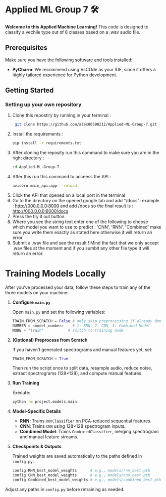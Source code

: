 # Applied ML Group 7 🛠️

**Welcome to this Applied Machine Learning!** This code is designed to classify a vechile type out of 8 classes based on a .wav audio file.

## Prerequisites
Make sure you have the following software and tools installed:

- **PyCharm**: We recommend using VsCOde as your IDE, since it offers a highly tailored experience for Python development. 

## Getting Started
### Setting up your own repository
1. Clone this repostiry by running in your terminal :
   ```bash
    git clone https://github.com/alex86590212/Applied-ML-Group-7.git
   ```
2. Install the requirements :
   ```bash
   pip install -r requirements.txt
   ```
3. After cloning the reposity run this command to make sure you are in the right directory :
   ```bash
   cd Applied-ML-Group-7
   ```
4. After this run this command to acceess the API :
    ```bash
    uvicorn main_api:app --reload
    ```
5. Click the API that opened on a local port in the terminal
6. Go to the directory on the opened google tab and add "/docs":
   example : http://000.0.0.0:8000 and add /docs so the final result is : http://000.0.0.0:8000/docs
7. Press the try it out button
8. Where you see the string text enter one of the following to choose which model you want to use to predict : 'CNN', 'RNN', 'Combined'
   make sure you write them exactly as stated here otherwise it will return an error
9. Submit a .wav file and see the result ! Mind the fact that we only accept .wav files at the moment and if you sumbit any other file type it will return an error.

# Training Models Locally

After you’ve processed your data, follow these steps to train any of the three models on your machine:

1. **Configure `main.py`**

   Open `main.py` and set the following variables:

   ```python
   TRAIN_FROM_SCRATCH = False # only skip preprocessing if already done
   NUMBER = <model_number>    # 1: RNN, 2: CNN, 3: Combined Model
   MODE = "train"           # switch to training mode
   ```

2. **(Optional) Preprocess from Scratch**

   If you haven’t generated spectrograms and manual features yet, set:

   ```python
   TRAIN_FROM_SCRATCH = True
   ```

   Then run the script once to split data, resample audio, reduce noise, extract spectrograms (128×128), and compute manual features.

3. **Run Training**

   Execute:

   ```bash
   python -m project.models.main
   ```

4. **Model-Specific Details**

   * **RNN**: Trains `RnnClassifier` on PCA-reduced sequential features.
   * **CNN**: Trains `CNN` using 128×128 spectrogram inputs.
   * **Combined Model**: Trains `CombinedClassifier`, merging spectrogram and manual feature streams.

5. **Checkpoints & Outputs**

   Trained weights are saved automatically to the paths defined in `config.py`:

   ```python
   config.RNN_best_model_weights      # e.g., models/rnn_best.pth
   config.CNN_best_model_weights      # e.g., models/cnn_best.pth
   config.Combined_best_model_weights # e.g., models/combined_best.pth
   ```

Adjust any paths in `config.py` before retraining as needed.

